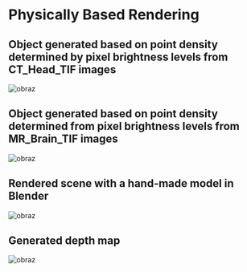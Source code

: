 # Physically Based Rendering

## Object generated based on point density determined by pixel brightness levels from CT_Head_TIF images
![obraz](https://github.com/user-attachments/assets/07d67024-4b24-40b1-b080-d5331602ed3b)

## Object generated based on point density determined from pixel brightness levels from MR_Brain_TIF images
![obraz](https://github.com/user-attachments/assets/b0b72f07-4ef0-46ce-8544-4a7c69f8c5a8)

## Rendered scene with a hand-made model in Blender
![obraz](https://github.com/user-attachments/assets/2b461a13-05f7-471f-9a71-aff69426726d)

## Generated depth map
![obraz](https://github.com/user-attachments/assets/01c0138b-8055-4cab-b0af-8576881a38b6)

